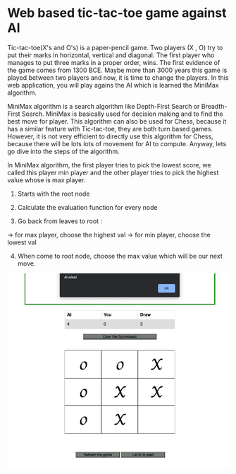 # Web based tic-tac-toe game against AI


Tic-tac-toe(X's and O's) is a paper-pencil game. Two players (X , O) try to put their marks in horizontal, vertical and diagonal. 
The first player who manages to put three marks in a proper order, wins. The first evidence of the game comes from 1300 BCE. Maybe more than
3000 years this game is played between two players and now, it is time to change the players. In this web application, you will play agains the
AI which is learned the MiniMax algorithm.


MiniMax algorithm is a search algorithm like Depth-First Search or Breadth-First Search. MiniMax is basically used for decision making and to find the
best move for player. This algorithm can also be used for Chess, because it has a similar feature with Tic-tac-toe, they are both turn based games. However,
it is not very efficient to directly use this algorithm for Chess, because there will be lots lots of movement for AI to compute. Anyway, lets go dive into
the steps of the algorithm.



In MiniMax algorithm, the first player tries to pick the lowest score, we called this player min player and the other player tries to pick the highest value whose
is max player.


1) Starts with the root node

2) Calculate the evaluation function for every node

3) Go back from leaves to root : 

-> for max player, choose the highest val
-> for min player, choose the lowest val

4) When come to root node, choose the max value which will be our next move. 


![Screenshot](example.png)
